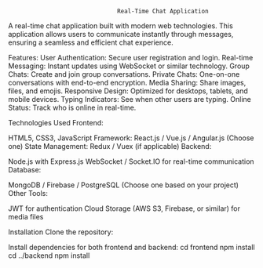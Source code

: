                                   Real-Time Chat Application

A real-time chat application built with modern web technologies. This application allows users to communicate instantly through messages, ensuring a seamless and efficient chat experience.

Features:
User Authentication: Secure user registration and login.
Real-time Messaging: Instant updates using WebSocket or similar technology.
Group Chats: Create and join group conversations.
Private Chats: One-on-one conversations with end-to-end encryption.
Media Sharing: Share images, files, and emojis.
Responsive Design: Optimized for desktops, tablets, and mobile devices.
Typing Indicators: See when other users are typing.
Online Status: Track who is online in real-time.

Technologies Used
Frontend:

HTML5, CSS3, JavaScript
Framework: React.js / Vue.js / Angular.js (Choose one)
State Management: Redux / Vuex (if applicable)
Backend:

Node.js with Express.js
WebSocket / Socket.IO for real-time communication
Database:

MongoDB / Firebase / PostgreSQL (Choose one based on your project)
Other Tools:

JWT for authentication
Cloud Storage (AWS S3, Firebase, or similar) for media files

Installation
Clone the repository:

Install dependencies for both frontend and backend:
cd frontend
npm install
cd ../backend
npm install



